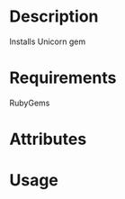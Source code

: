 Description
===========

Installs Unicorn gem

Requirements
============

RubyGems

Attributes
==========

Usage
=====
